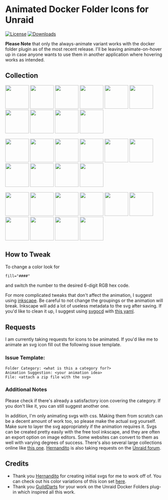 # Animated Docker Folder Icons for Unraid
[![License](https://img.shields.io/github/license/mkopnsrc/unraid-animated-svgs)](./LICENSE)
[![Downloads](https://img.shields.io/github/downloads/mkopnsrc/unraid-animated-svgs/total.svg)](https://github.com/mkopnsrc/unraid-animated-svgs/releases/tag/v1.0.0)

**Please Note** that only the always-animate variant works with the docker folder plugin as of the most recent release. I'll be leaving animate-on-hover up in case anyone wants to use them in another application where hovering works as intended.

## Collection
[<img src="https://raw.githubusercontent.com/mkopnsrc/unraid-animated-svgs/master/Always%20Animate/audio.svg" width="75" height="75">](https://github.com/mkopnsrc/unraid-animated-svgs/blob/master/Always%20Animate/audio.svg)
[<img src="https://raw.githubusercontent.com/mkopnsrc/unraid-animated-svgs/master/Always%20Animate/backup.svg" width="75" height="75">](https://github.com/mkopnsrc/unraid-animated-svgs/blob/master/Always%20Animate/backup.svg)
[<img src="https://raw.githubusercontent.com/mkopnsrc/unraid-animated-svgs/master/Always%20Animate/binoculars.svg" width="75" height="75">](https://github.com/mkopnsrc/unraid-animated-svgs/blob/master/Always%20Animate/binoculars.svg)
[<img src="https://raw.githubusercontent.com/mkopnsrc/unraid-animated-svgs/master/Always%20Animate/code.svg" width="75" height="75">](https://github.com/mkopnsrc/unraid-animated-svgs/blob/master/Always%20Animate/code.svg)
[<img src="https://raw.githubusercontent.com/mkopnsrc/unraid-animated-svgs/master/Always%20Animate/database.svg" width="75" height="75">](https://github.com/mkopnsrc/unraid-animated-svgs/blob/master/Always%20Animate/database.svg)
[<img src="https://raw.githubusercontent.com/mkopnsrc/unraid-animated-svgs/master/Always%20Animate/eye.svg" width="75" height="75">](https://github.com/mkopnsrc/unraid-animated-svgs/blob/master/Always%20Animate/eye.svg)
[<img src="https://raw.githubusercontent.com/mkopnsrc/unraid-animated-svgs/master/Always%20Animate/home-wifi.svg" width="75" height="75">](https://github.com/mkopnsrc/unraid-animated-svgs/blob/master/Always%20Animate/home-wifi.svg)
[<img src="https://raw.githubusercontent.com/mkopnsrc/unraid-animated-svgs/master/Always%20Animate/multimedia-alternate.svg" width="75" height="75">](https://github.com/mkopnsrc/unraid-animated-svgs/blob/master/Always%20Animate/multimedia-alternate.svg)
[<img src="https://raw.githubusercontent.com/mkopnsrc/unraid-animated-svgs/master/Always%20Animate/vpn.svg" width="75" height="75">](https://github.com/mkopnsrc/unraid-animated-svgs/blob/master/Always%20Animate/vpn.svg)
[<img src="https://raw.githubusercontent.com/mkopnsrc/unraid-animated-svgs/master/Always%20Animate/world.svg" width="75" height="75">](https://github.com/mkopnsrc/unraid-animated-svgs/blob/master/Always%20Animate/world.svg)

[<img src="https://raw.githubusercontent.com/mkopnsrc/unraid-animated-svgs/master/Always%20Animate/control.svg" width="75" height="75">](https://github.com/mkopnsrc/unraid-animated-svgs/blob/master/Always%20Animate/control.svg)
[<img src="https://raw.githubusercontent.com/mkopnsrc/unraid-animated-svgs/master/Always%20Animate/multimedia.svg" width="75" height="75">](https://github.com/mkopnsrc/unraid-animated-svgs/blob/master/Always%20Animate/multimedia.svg)
[<img src="https://raw.githubusercontent.com/mkopnsrc/unraid-animated-svgs/master/Always%20Animate/music.svg" width="75" height="75">](https://github.com/mkopnsrc/unraid-animated-svgs/blob/master/Always%20Animate/music.svg)
[<img src="https://raw.githubusercontent.com/mkopnsrc/unraid-animated-svgs/master/Always%20Animate/nzb.svg" width="75" height="75">](https://github.com/ground7/unraid-animated-svgs/blob/master/Always%20Animate/nzb.svg)
[<img src="https://raw.githubusercontent.com/mkopnsrc/unraid-animated-svgs/master/Always%20Animate/pirate.svg" width="75" height="75">](https://github.com/mkopnsrc/unraid-animated-svgs/blob/master/Always%20Animate/pirate.svg)
[<img src="https://raw.githubusercontent.com/mkopnsrc/unraid-animated-svgs/master/Always%20Animate/search.svg" width="75" height="75">](https://github.com/mkopnsrc/unraid-animated-svgs/blob/master/Always%20Animate/search.svg)
[<img src="https://raw.githubusercontent.com/mkopnsrc/unraid-animated-svgs/master/Always%20Animate/security.svg" width="75" height="75">](https://github.com/mkopnsrc/unraid-animated-svgs/blob/master/Always%20Animate/security.svg)
[<img src="https://raw.githubusercontent.com/mkopnsrc/unraid-animated-svgs/master/Always%20Animate/settings.svg" width="75" height="75">](https://github.com/mkopnsrc/unraid-animated-svgs/blob/master/Always%20Animate/settings.svg)
[<img src="https://raw.githubusercontent.com/mkopnsrc/unraid-animated-svgs/master/Always%20Animate/ship.svg" width="75" height="75">](https://github.com/mkopnsrc/unraid-animated-svgs/blob/master/Always%20Animate/ship.svg)
[<img src="https://raw.githubusercontent.com/mkopnsrc/unraid-animated-svgs/master/Always%20Animate/torrent.svg" width="75" height="75">](https://github.com/mkopnsrc/unraid-animated-svgs/blob/master/Always%20Animate/torrent.svg)

[<img src="https://raw.githubusercontent.com/mkopnsrc/unraid-animated-svgs/master/Always%20Animate/cloud.svg" width="75" height="75">](https://github.com/mkopnsrc/unraid-animated-svgs/blob/master/Always%20Animate/cloud.svg)
[<img src="https://raw.githubusercontent.com/mkopnsrc/unraid-animated-svgs/master/Always%20Animate/dash.svg" width="75" height="75">](https://github.com/mkopnsrc/unraid-animated-svgs/blob/master/Always%20Animate/dash.svg)
[<img src="https://raw.githubusercontent.com/mkopnsrc/unraid-animated-svgs/master/Always%20Animate/dependencies.svg" width="75" height="75">](https://github.com/mkopnsrc/unraid-animated-svgs/blob/master/Always%20Animate/dependencies.svg)
[<img src="https://raw.githubusercontent.com/mkopnsrc/unraid-animated-svgs/master/Always%20Animate/downloads.svg" width="75" height="75">](https://github.com/mkopnsrc/unraid-animated-svgs/blob/master/Always%20Animate/downloads.svg)
[<img src="https://raw.githubusercontent.com/mkopnsrc/unraid-animated-svgs/master/Always%20Animate/gaming.svg" width="75" height="75">](https://github.com/mkopnsrc/unraid-animated-svgs/blob/master/Always%20Animate/gaming.svg)
[<img src="https://raw.githubusercontent.com/mkopnsrc/unraid-animated-svgs/master/Always%20Animate/grafana.svg" width="75" height="75">](https://github.com/mkopnsrc/unraid-animated-svgs/blob/master/Always%20Animate/grafana.svg)
[<img src="https://raw.githubusercontent.com/mkopnsrc/unraid-animated-svgs/master/Always%20Animate/home-automation.svg" width="75" height="75">](https://github.com/mkopnsrc/unraid-animated-svgs/blob/master/Always%20Animate/home-automation.svg)
[<img src="https://raw.githubusercontent.com/mkopnsrc/unraid-animated-svgs/master/Always%20Animate/network.svg" width="75" height="75">](https://github.com/mkopnsrc/unraid-animated-svgs/blob/master/Always%20Animate/network.svg)
[<img src="https://raw.githubusercontent.com/mkopnsrc/unraid-animated-svgs/master/Always%20Animate/plex.svg" width="75" height="75">](https://github.com/mkopnsrc/unraid-animated-svgs/blob/master/Always%20Animate/plex.svg)
[<img src="https://raw.githubusercontent.com/mkopnsrc/unraid-animated-svgs/master/Always%20Animate/productivity.svg" width="75" height="75">](https://github.com/mkopnsrc/unraid-animated-svgs/blob/master/Always%20Animate/productivity.svg)

## How to Tweak
To change a color look for
```xml
fill="####"
```
and switch the number to the desired 6-digit RGB hex code.

For more complicated tweaks that don't affect the animation, I suggest using [inkscape](https://github.com/inkscape/inkscape). Be careful to not change the groupings or the animation will break. Inkscape will add a lot of useless metadata to the svg after saving. If you'd like to clean it up, I suggest using [svgocd](https://github.com/Shtian/vscode-svgocd) with [this yaml](https://github.com/ground7/unraid-animated-svgs/blob/master/.svgo.yml).

## Requests
I am currently taking requests for icons to be animated. If you'd like me to animate an svg icon fill out the following issue template.

### Issue Template:
```
Folder Category: <what is this a category for?>
Animation Suggestion: <your animation idea>
File: <attach a zip file with the svg>
```

### Additional Notes
Please check if there's already a satisfactory icon covering the category. If you don't like it, you can still suggest another one.

In addition, I'm only animating svgs with css. Making them from scratch can be a decent amount of work too, so please make the actual svg yourself. Make sure to layer the svg appropriately if the animation requires it. Svgs can be created pretty easily with the free tool inkscape, and they are often an export option on image editors. Some websites can convert to them as well with varying degrees of success. There's also several large collections online like [this one](https://leungwensen.github.io/svg-icon/). [Hernandito](https://github.com/hernandito) is also taking requests on the [Unraid forum](https://forums.unraid.net/topic/92824-icon-collections-for-docker-folder-plugin/).

## Credits
- Thank you [Hernandito](https://github.com/hernandito) for creating initial svgs for me to work off of. You can check out his color variations of this icon set [here](https://github.com/hernandito/unRAID-Docker-Folder-Animated-Icons---Alternate-Colors).
- Thank you [GuildDarts](https://forums.unraid.net/profile/80260-guilddarts/) for your work on the Unraid Docker Folders plug-in which inspired all this work.
